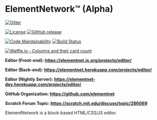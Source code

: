 # ElementNetwork™ (Alpha)
[![Gitter](https://img.shields.io/badge/gitter-join_chat-1dce73.svg?logo=gitter-white)](https://gitter.im/elementnet/main)

[![License](https://img.shields.io/badge/license-Apache%202.0-blue.svg)](https://elementnet.js.org/LICENSE.txt)
[![GitHub release](https://img.shields.io/github/release/elementnet/e.svg)](https://github.com/elementnet/e/releases)

[![Code Maintainability](https://img.shields.io/codeclimate/maintainability/elementnet/e.svg)](https://codeclimate.com/github/elementnet/e/issues?status%5B%5D=open&status%5B%5D=confirmed)
[![Build Status](https://travis-ci.org/elementnet/e.svg?branch=develop)](https://travis-ci.org/elementnet/e)

[![Waffle.io - Columns and their card count](https://badge.waffle.io/elementnet/e.png?columns=all)](https://waffle.io/elementnet/e?utm_source=badge)

**Editor (Front-end): <https://elementnet.js.org/projects/editor/>**

**Editor (Back-end): <https://elementnet.herokuapp.com/projects/editor/>**

**Editor (Nightly Server): <https://elementnet-dev.herokuapp.com/projects/editor/>**

**GitHub Organization: <https://github.com/elementnet>**

**Scratch Forum Topic: <https://scratch.mit.edu/discuss/topic/286069>**

ElementNetwork is a block-based HTML/CSS/JS editor.
